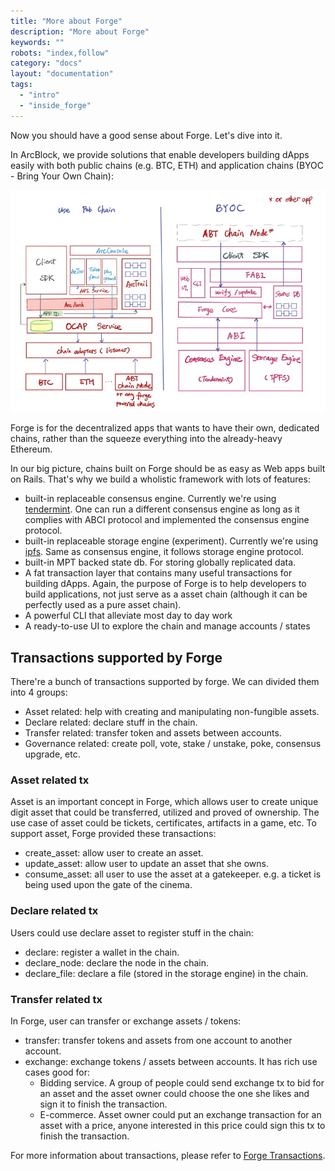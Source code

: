 ```yaml
---
title: "More about Forge"
description: "More about Forge"
keywords: ""
robots: "index,follow"
category: "docs"
layout: "documentation"
tags:
  - "intro"
  - "inside_forge"
---
```




Now you should have a good sense about Forge. Let's dive into it.

In ArcBlock, we provide solutions that enable developers building dApps easily with both public chains (e.g. BTC, ETH) and application chains (BYOC - Bring Your Own Chain):

![BYOC](../assets/images/forge_byoc.jpg)

Forge is for the decentralized apps that wants to have their own, dedicated chains, rather than the squeeze everything into the already-heavy Ethereum.

In our big picture, chains built on Forge should be as easy as Web apps built on Rails. That's why we build a wholistic framework with lots of features:

* built-in replaceable consensus engine. Currently we're using [tendermint](https://tendermint.com/docs/). One can run a different consensus engine as long as it complies with ABCI protocol and implemented the consensus engine protocol.
* built-in replaceable storage engine (experiment). Currently we're using [ipfs](https://ipfs.io/). Same as consensus engine, it follows storage engine protocol.
* built-in MPT backed state db. For storing globally replicated data.
* A fat transaction layer that contains many useful transactions for building dApps. Again, the purpose of Forge is to help developers to build applications, not just serve as a asset chain (although it can be perfectly used as a pure asset chain).
* A powerful CLI that alleviate most day to day work
* A ready-to-use UI to explore the chain and manage accounts / states


## Transactions supported by Forge

There're a bunch of transactions supported by forge. We can divided them into 4 groups:

* Asset related: help with creating and manipulating non-fungible assets.
* Declare related: declare stuff in the chain.
* Transfer related: transfer token and assets between accounts.
* Governance related: create poll, vote, stake / unstake, poke, consensus upgrade, etc.

### Asset related tx

Asset is an important concept in Forge, which allows user to create unique digit asset that could be transferred, utilized and proved of ownership. The use case of asset could be tickets, certificates, artifacts in a game, etc. To support asset, Forge provided these transactions:

* create_asset: allow user to create an asset.
* update_asset: allow user to update an asset that she owns.
* consume_asset: all user to use the asset at a gatekeeper. e.g. a ticket is being used upon the gate of the cinema.

### Declare related tx

Users could use declare asset to register stuff in the chain:

* declare: register a wallet in the chain.
* declare_node: declare the node in the chain.
* declare_file: declare a file (stored in the storage engine) in the chain.

### Transfer related tx

In Forge, user can transfer or exchange assets / tokens:

* transfer: transfer tokens and assets from one account to another account.
* exchange: exchange tokens / assets between accounts. It has rich use cases good for:
  * Bidding service. A group of people could send exchange tx to bid for an asset and the asset owner could choose the one she likes and sign it to finish the transaction.
  * E-commerce. Asset owner could put an exchange transaction for an asset with a price, anyone interested in this price could sign this tx to finish the transaction.

For more information about transactions, please refer to [Forge Transactions](../txs).
